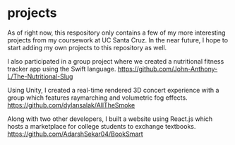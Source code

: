 # projects
As of right now, this respository only contains a few of my more interesting projects from my coursework at UC Santa Cruz.
In the near future, I hope to start adding my own projects to this repository as well.

I also participated in a group project where we created a nutritional fitness tracker app using the Swift language.
https://github.com/John-Anthony-L/The-Nutritional-Slug

Using Unity, I created a real-time rendered 3D concert experience with a group which features raymarching and volumetric fog effects.
https://github.com/dylansalak/AllTheSmoke

Along with two other developers, I built a website using React.js which hosts a marketplace for college students to exchange textbooks. https://github.com/AdarshSekar04/BookSmart

